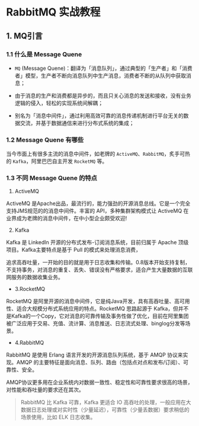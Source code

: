 # RabbitMQ 实战教程

## 1. MQ引言

### 1.1 什么是 Message Quene

+ `MQ` (Message Quene)：翻译为「消息队列」，通过典型的「生产者」和「消费者」模型，生产者不断向消息队列中生产消息，消费者不断的从队列中获取消息；

+ 由于消息的生产和消费都是异步的，而且只关心消息的发送和接收，没有业务逻辑的侵入，轻松的实现系统间解耦；

+ 别名为「消息中间件」，通过利用高效可靠的消息传递机制进行平台无关的数据交流，并基于数据通信来进行分布式系统的集成；

### 1.2 Message Quene 有哪些

当今市面上有很多主流的消息中间件，如老牌的 `ActiveMQ`、`RabbitMQ`，炙手可热的 `Kafka`，阿里巴巴自主开发 `RocketMQ` 等。

### 1.3 不同 Message Quene 的特点

1. ActiveMQ

ActiveMQ 是Apache出品，最流行的，能力强劲的开源消息总线。它是一个完全支持JMS规范的的消息中间件。丰富的 API，多种集群架构模式让 ActiveMQ 在业界成为老牌的消息中间件，在中小型企业颇受欢迎!

2. Kafka

Kafka 是 LinkedIn 开源的分布式发布-订阅消息系统，目前归属于 Apache 顶级项目。Kafka主要特点是基于 Pull 的模式来处理消息消费，

追求高吞吐量，一开始的目的就是用于日志收集和传输。0.8版本开始支持复制，不支持事务，对消息的重复、丢失、错误没有严格要求，适合产生大量数据的互联网服务的数据收集业务。

	
+ 3.RocketMQ


RocketMQ 是阿里开源的消息中间件，它是纯Java开发，具有高吞吐量、高可用性、适合大规模分布式系统应用的特点。RocketMQ 思路起源于 Kafka，但并不是Kafka的一个Copy，它对消息的可靠传输及事务性做了优化，目前在阿里集团被广泛应用于交易、充值、流计算、消息推送、日志流式处理、binglog分发等场景。

+ 4.RabbitMQ

RabbitMQ 是使用 Erlang 语言开发的开源消息队列系统，基于 AMQP 协议来实现。AMQP 的主要特征是面向消息、队列、路由（包括点对点和发布/订阅）、可靠性、安全。

AMQP协议更多用在企业系统内对数据一致性、稳定性和可靠性要求很高的场景，对性能和吞吐量的要求还在其次。

> RabbitMQ 比 Kafka 可靠，Kafka 更适合 IO 高吞吐的处理，一般应用在大数据日志处理或对实时性（少量延迟），可靠性（少量丢数据）要求稍低的场景使用，比如 ELK 日志收集。